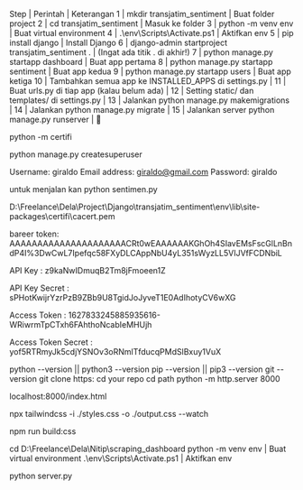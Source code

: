 Step | Perintah | Keterangan
1 | mkdir transjatim_sentiment | Buat folder project
2 | cd transjatim_sentiment | Masuk ke folder
3 | python -m venv env | Buat virtual environment
4 | .\env\Scripts\Activate.ps1 | Aktifkan env
5 | pip install django | Install Django
6 | django-admin startproject transjatim_sentiment . | (Ingat ada titik . di akhir!)
7 | python manage.py startapp dashboard | Buat app pertama
8 | python manage.py startapp sentiment | Buat app kedua
9 | python manage.py startapp users | Buat app ketiga
10 | Tambahkan semua app ke INSTALLED_APPS di settings.py | 
11 | Buat urls.py di tiap app (kalau belum ada) | 
12 | Setting static/ dan templates/ di settings.py | 
13 | Jalankan python manage.py makemigrations | 
14 | Jalankan python manage.py migrate | 
15 | Jalankan server python manage.py runserver | 🚀

 python -m certifi

python manage.py createsuperuser

Username: giraldo
Email address: giraldo@gmail.com
Password: giraldo

untuk menjalan kan python sentimen.py

D:\Freelance\Dela\Project\Django\transjatim_sentiment\env\lib\site-packages\certifi\cacert.pem


bareer token: AAAAAAAAAAAAAAAAAAAAACRt0wEAAAAAAKGhOh4SIavEMsFscGlLnBndP4I%3DwCwL7Ipefqc58FXyDLCAppNbU4yL351sWyzLL5VIJVfFCDNbiL

API Key : z9kaNwIDmuqB2Tm8jFmoeen1Z

API Key Secret : sPHotKwijrYzrPzB9ZBb9U8TgidJoJyveT1E0AdIhotyCV6wXG

Access Token : 1627833245885935616-WRiwrmTpCTxh6FAhthoNcabIeMHUjh

Access Token Secret : yof5RTRmyJk5cdjYSNOv3oRNmlTfducqPMdSlBxuy1VuX
















python --version || python3 --version
pip --version || pip3 --version
git --version
git clone https:
cd your repo
cd path
python -m http.server 8000

localhost:8000/index.html

npx tailwindcss -i ./styles.css -o ./output.css --watch

npm run build:css

cd D:\Freelance\Dela\Nitip\scraping_dashboard
python -m venv env | Buat virtual environment
.\env\Scripts\Activate.ps1 | Aktifkan env

python server.py